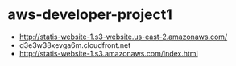 # aws-developer-project1

- http://statis-website-1.s3-website.us-east-2.amazonaws.com/
- d3e3w38xevga6m.cloudfront.net
- http://statis-website-1.s3.amazonaws.com/index.html